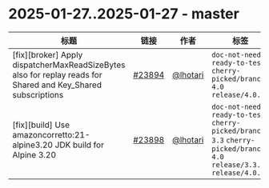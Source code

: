 # 2025-01-27..2025-01-27 - master
| 标题 | 链接 | 作者 | 标签 |
| - | :--: | :--: | - |
| [fix][broker] Apply dispatcherMaxReadSizeBytes also for replay reads for Shared and Key_Shared subscriptions | [#23894](https://github.com/apache/pulsar/pull/23894) | [@lhotari](https://github.com/lhotari) | `doc-not-needed` `ready-to-test` `cherry-picked/branch-4.0` `release/4.0.3`  | 
| [fix][build] Use amazoncorretto:21-alpine3.20 JDK build for Alpine 3.20 | [#23898](https://github.com/apache/pulsar/pull/23898) | [@lhotari](https://github.com/lhotari) | `doc-not-needed` `ready-to-test` `cherry-picked/branch-3.3` `cherry-picked/branch-4.0` `release/3.3.5` `release/4.0.3`  | 
